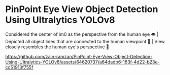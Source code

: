 # PinPoint Eye View Object Detection Using Ultralytics YOLOv8
Considered the center of im0 as the perspective from the human eye 👁️ | Depicted all object lines that are connected to the human viewpoint 💪 | View closely resembles the human eye's perspective 🚀



https://github.com/zain-ramzan/PinPoint-Eye-View-Object-Detection-Using-Ultralytics-YOLOv8/assets/64620737/a64dadb6-163f-4d22-b23e-cc51913f755f

